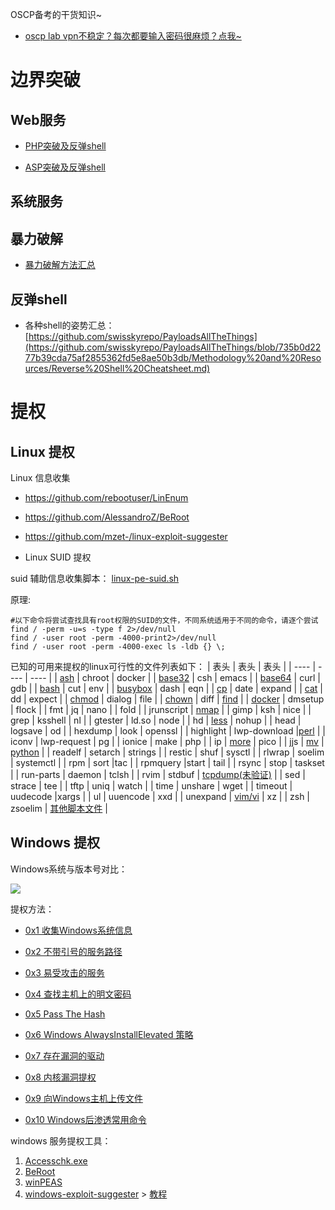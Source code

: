OSCP备考的干货知识~
- [oscp lab vpn不稳定？每次都要输入密码很麻烦？点我~](https://github.com/Jewel591/OSCP-Tips/blob/master/others/%E5%85%B3%E4%BA%8Eopenvpn.md)

# 边界突破
## Web服务
- [PHP突破及反弹shell](https://github.com/Jewel591/OSCP/blob/master/PHP-reverse-shell/README.md)

- [ASP突破及反弹shell](https://github.com/Jewel591/OSCP/blob/master/ASP-reverse-shell/README.md)

## 系统服务
## 暴力破解
- [暴力破解方法汇总](https://github.com/Jewel591/OSCP-Tips/blob/master/Brute-Force.md)

## 反弹shell
- 各种shell的姿势汇总：[https://github.com/swisskyrepo/PayloadsAllTheThings](https://github.com/swisskyrepo/PayloadsAllTheThings/blob/735b0d2277b39cda75af2855362fd5e8ae50b3db/Methodology%20and%20Resources/Reverse%20Shell%20Cheatsheet.md)

# 提权
## Linux 提权
Linux 信息收集
- https://github.com/rebootuser/LinEnum
- https://github.com/AlessandroZ/BeRoot
- https://github.com/mzet-/linux-exploit-suggester

- Linux SUID 提权

suid 辅助信息收集脚本：
[linux-pe-suid.sh](https://github.com/Jewel591/OSCP/blob/master/Linux-SUID-PE/linux-pe-suid.sh)

原理:
```
#以下命令将尝试查找具有root权限的SUID的文件，不同系统适用于不同的命令，请逐个尝试
find / -perm -u=s -type f 2>/dev/null
find / -user root -perm -4000-print2>/dev/null
find / -user root -perm -4000-exec ls -ldb {} \;
```
已知的可用来提权的linux可行性的文件列表如下：
|  表头   | 表头  | 表头  | 
|  ----  | ---- | ----  | 
| [ash](https://github.com/Jewel591/OSCP-Tips/blob/master/Linux-SUID-PE/ash.md)  | chroot | docker |
| [base32](https://github.com/Jewel591/OSCP-Tips/blob/master/Linux-SUID-PE/base64.md)  | csh | emacs | 
| [base64](https://github.com/Jewel591/OSCP-Tips/blob/master/Linux-SUID-PE/base64.md)  | curl  | gdb | 
| [bash](https://github.com/Jewel591/OSCP/blob/master/Linux-SUID-PE/bash.md)  | cut  | env | 
| [busybox](https://github.com/Jewel591/OSCP-Tips/blob/master/Linux-SUID-PE/busybox.md)  | dash  | eqn | 
| [cp](https://github.com/Jewel591/OSCP/blob/master/Linux-SUID-PE/cp-move.md)  | date  | expand | 
| [cat](https://github.com/Jewel591/OSCP-Tips/blob/master/Linux-SUID-PE/cat.md)  | dd  | expect | 
| [chmod](https://github.com/Jewel591/OSCP-Tips/blob/master/Linux-SUID-PE/chmod.md)  | dialog   | file | 
| [chown](https://github.com/Jewel591/OSCP-Tips/blob/master/Linux-SUID-PE/chown.md)  | diff  | [find](https://github.com/Jewel591/OSCP/blob/master/Linux-SUID-PE/find.md) | 
| [docker](https://github.com/Jewel591/OSCP-Tips/blob/master/Linux-SUID-PE/docker.md)  | dmsetup  | flock | 
|  fmt  | jq  | nano  |
|  fold |  | jrunscript  | [nmap](https://github.com/Jewel591/OSCP/blob/master/Linux-SUID-PE/nmap.md)  |
|  gimp  | ksh  | nice |
|  grep | ksshell  | nl  |
|  gtester  | ld.so | node  |
|  hd | [less](https://github.com/Jewel591/OSCP/blob/master/Linux-SUID-PE/less-more.md)  | nohup  |
|  head | logsave  | od |
| hexdump  | look  | openssl  |
|  highlight | lwp-download  |[perl](https://github.com/Jewel591/OSCP/blob/master/Linux-SUID-PE/python-perl-ruby-lua-etc.md) |
|  iconv | lwp-request | pg  |
| ionice  | make | php  |
|  ip | [more](https://github.com/Jewel591/OSCP/blob/master/Linux-SUID-PE/less-more.md)  | pico  |
|  jjs | [mv](https://github.com/Jewel591/OSCP/blob/master/Linux-SUID-PE/cp-move.md)  | [python](https://github.com/Jewel591/OSCP/blob/master/Linux-SUID-PE/python-perl-ruby-lua-etc.md) |
|  readelf | setarch  | strings  |
|  restic  | shuf  | sysctl  |
| rlwrap  | soelim  | systemctl |
| rpm  | sort  |tac  |
|  rpmquery |start  | tail  |
| rsync  | stop | taskset  |
|  run-parts | daemon  | tclsh  |
| rvim  | stdbuf  | [tcpdump(未验证)](https://github.com/Jewel591/OSCP/blob/master/Linux-SUID-PE/tcpdump.md) |
| sed  | strace | tee  |
| tftp | uniq  | watch |
|  time | unshare  | wget  |
|  timeout | uudecode |xargs  |
| ul  | uuencode  | xxd |
|  unexpand | [vim/vi](https://github.com/Jewel591/OSCP/blob/master/Linux-SUID-PE/vim.md) | xz  |
|  zsh | zsoelim  | [其他脚本文件](https://github.com/Jewel591/OSCP/blob/master/Linux-SUID-PE/other-script-file.md)  |


## Windows 提权
Windows系统与版本号对比：

![](https://github.com/Jewel591/OSCP-Tips/blob/master/images/Windows%20%E7%B3%BB%E7%BB%9F%E7%89%88%E6%9C%AC.png)

提权方法：
- [0x1 收集Windows系统信息](https://github.com/Jewel591/OSCP-Tips/blob/master/PostExploit/WindowsPE/systeminfo.md)
- [0x2 不带引号的服务路径](https://github.com/Jewel591/OSCP/blob/master/PostExploit/WindowsPE/PathwithoutQuotation.md)
- [0x3 易受攻击的服务](https://github.com/Jewel591/OSCP/blob/master/PostExploit/WindowsPE/Accesschk.md)
- [0x4 查找主机上的明文密码](https://github.com/Jewel591/OSCP-Tips/blob/master/PostExploit/WindowsPE/ClearTextpasswords.md)
- [0x5 Pass The Hash](https://github.com/Jewel591/OSCP-Tips/blob/master/PostExploit/WindowsPE/passthehash.md)
- [0x6 Windows AlwaysInstallElevated 策略](https://github.com/Jewel591/OSCP/blob/master/PostExploit/WindowsPE/AlwaysInstallElevated.md)
- [0x7 存在漏洞的驱动](https://github.com/Jewel591/OSCP-Tips/blob/master/PostExploit/WindowsPE/Vulnerabledrivers.md)
- [0x8 内核漏洞提权](https://github.com/Jewel591/OSCP/blob/master/PostExploit/WindowsPE/Kernel_Exploit.md)

- [0x9 向Windows主机上传文件](https://github.com/Jewel591/OSCP-Tips/blob/master/PostExploit/WindowsPE/filetransfer.md)
- [0x10 Windows后渗透常用命令](https://github.com/Jewel591/OSCP-Tips/blob/master/PostExploit/WindowsPE/UsefulCommands.md)

windows 服务提权工具：
1. [Accesschk.exe](https://github.com/Jewel591/OSCP/blob/master/PostExploit/WindowsPE/Accesschk.md)
2. [BeRoot](https://github.com/AlessandroZ/BeRoot/tree/master/Windows)
3. [winPEAS](https://github.com/carlospolop/privilege-escalation-awesome-scripts-suite/tree/master/winPEAS/winPEASexe/winPEAS/bin/Obfuscated%20Releases)
4. [windows-exploit-suggester](https://github.com/AonCyberLabs/Windows-Exploit-Suggester) > [教程](https://www.notion.so/Windows-60898e79f361472ea1939775d4536eb3)
